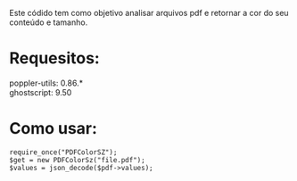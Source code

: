 Este códido tem como objetivo analisar arquivos pdf e retornar a cor do seu conteúdo e tamanho.

# Requesitos:

poppler-utils:  0.86.* <br>
ghostscript:    9.50


# Como usar:

    require_once("PDFColorSZ");
    $get = new PDFColorSz("file.pdf");     
    $values = json_decode($pdf->values);
